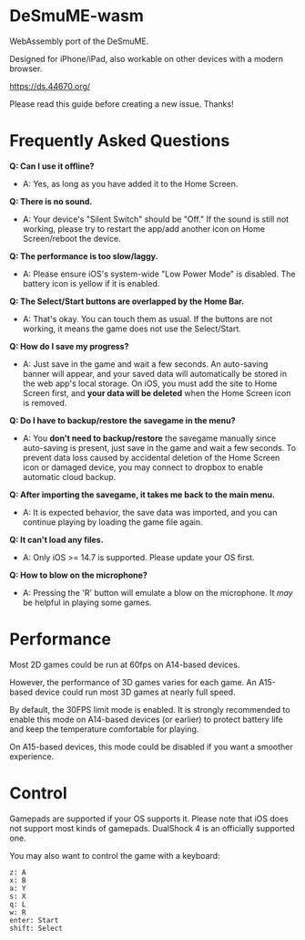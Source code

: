 # DeSmuME-wasm

WebAssembly port of the DeSmuME. 

Designed for iPhone/iPad, also workable on other devices with a modern browser.

https://ds.44670.org/

Please read this guide before creating a new issue. Thanks!

# Frequently Asked Questions


**Q: Can I use it offline?**

- A: Yes, as long as you have added it to the Home Screen.

**Q: There is no sound.**

- A: Your device's "Silent Switch" should be "Off." If the sound is still not working, please try to restart the app/add another icon on Home Screen/reboot the device.

**Q: The performance is too slow/laggy.**

- A: Please ensure iOS's system-wide "Low Power Mode" is disabled. The battery icon is yellow if it is enabled.

**Q: The Select/Start buttons are overlapped by the Home Bar.**

- A: That's okay. You can touch them as usual. If the buttons are not working, it means the game does not use the Select/Start.  

**Q: How do I save my progress?**

- A: Just save in the game and wait a few seconds. An auto-saving banner will appear, and your saved data will automatically be stored in the web app's local storage. On iOS, you must add the site to Home Screen first, and **your data will be deleted** when the Home Screen icon is removed.

**Q: Do I have to backup/restore the savegame in the menu?**

- A: You **don't need to backup/restore** the savegame manually since auto-saving is present, just save in the game and wait a few seconds. To prevent data loss caused by accidental deletion of the Home Screen icon or damaged device, you may connect to dropbox to enable automatic cloud backup.

**Q: After importing the savegame, it takes me back to the main menu.**

- A: It is expected behavior, the save data was imported, and you can continue playing by loading the game file again.

**Q: It can't load any files.**

- A: Only iOS >= 14.7 is supported. Please update your OS first.

**Q: How to blow on the microphone?**

- A: Pressing the 'R' button will emulate a blow on the microphone. It *may* be helpful in playing some games.


# Performance

Most 2D games could be run at 60fps on A14-based devices. 

However, the performance of 3D games varies for each game. An A15-based device could run most 3D games at nearly full speed.

By default, the 30FPS limit mode is enabled. It is strongly recommended to enable this mode on A14-based devices (or earlier) to protect battery life and keep the temperature comfortable for playing. 

On A15-based devices, this mode could be disabled if you want a smoother experience.

# Control

Gamepads are supported if your OS supports it. Please note that iOS does not support most kinds of gamepads. DualShock 4 is an officially supported one.

You may also want to control the game with a keyboard:
```
z: A
x: B
a: Y
s: X
q: L
w: R
enter: Start
shift: Select
```
